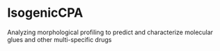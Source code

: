# IsogenicCPA
Analyzing morphological profiling to predict and characterize molecular glues and other multi-specific drugs 
